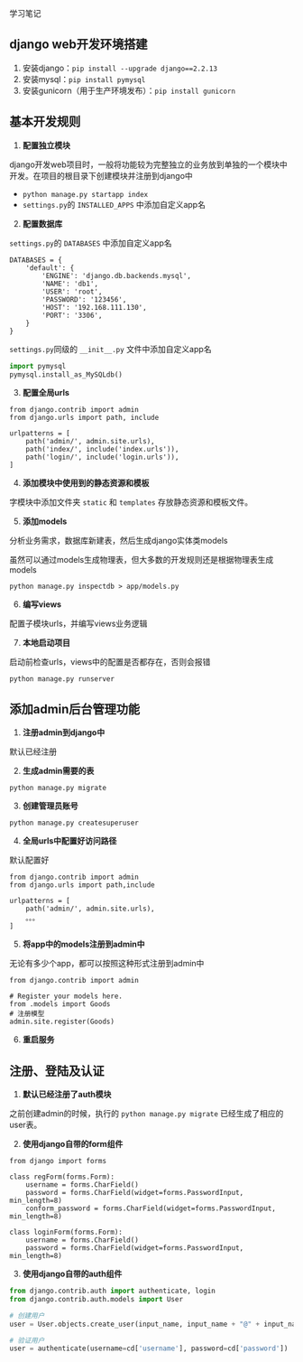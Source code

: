 学习笔记

## django web开发环境搭建

1. 安装django：`pip install --upgrade django==2.2.13`
2. 安装mysql：`pip install pymysql`
3. 安装gunicorn（用于生产环境发布）：`pip install gunicorn`


## 基本开发规则

1. **配置独立模块**

django开发web项目时，一般将功能较为完整独立的业务放到单独的一个模块中开发。在项目的根目录下创建模块并注册到django中
- `python manage.py startapp index`
- `settings.py`的 `INSTALLED_APPS` 中添加自定义app名

2. **配置数据库**

`settings.py`的 `DATABASES` 中添加自定义app名
```
DATABASES = {
    'default': {
        'ENGINE': 'django.db.backends.mysql',
        'NAME': 'db1',
        'USER': 'root',
        'PASSWORD': '123456',
        'HOST': '192.168.111.130',
        'PORT': '3306',
    }
}
```

`settings.py`同级的 `__init__.py` 文件中添加自定义app名
```python
import pymysql
pymysql.install_as_MySQLdb()
```

3. **配置全局urls**
```
from django.contrib import admin
from django.urls import path, include

urlpatterns = [
    path('admin/', admin.site.urls),
    path('index/', include('index.urls')),
    path('login/', include('login.urls')),
]
```

4. **添加模块中使用到的静态资源和模板**

字模块中添加文件夹 `static` 和 `templates` 存放静态资源和模板文件。


5. **添加models**

分析业务需求，数据库新建表，然后生成django实体类models

虽然可以通过models生成物理表，但大多数的开发规则还是根据物理表生成models

```
python manage.py inspectdb > app/models.py
```

6. **编写views**

配置子模块urls，并编写views业务逻辑


7. **本地启动项目**

启动前检查urls，views中的配置是否都存在，否则会报错

```
python manage.py runserver
```


## 添加admin后台管理功能

1. **注册admin到django中**

默认已经注册

2. **生成admin需要的表**
```
python manage.py migrate
```
3. **创建管理员账号**
```
python manage.py createsuperuser
```
4. **全局urls中配置好访问路径**

默认配置好
```
from django.contrib import admin
from django.urls import path,include

urlpatterns = [
    path('admin/', admin.site.urls),
    。。。
]
```
5. **将app中的models注册到admin中**

无论有多少个app，都可以按照这种形式注册到admin中
```
from django.contrib import admin

# Register your models here.
from .models import Goods
# 注册模型
admin.site.register(Goods)

```
6. **重启服务**


## 注册、登陆及认证

1. **默认已经注册了auth模块**

之前创建admin的时候，执行的 `python manage.py migrate` 已经生成了相应的user表。

2. **使用django自带的form组件**
```
from django import forms

class regForm(forms.Form):
    username = forms.CharField()
    password = forms.CharField(widget=forms.PasswordInput, min_length=8)
    conform_password = forms.CharField(widget=forms.PasswordInput, min_length=8)

class loginForm(forms.Form):
    username = forms.CharField()
    password = forms.CharField(widget=forms.PasswordInput, min_length=8)
```

3. **使用django自带的auth组件**
```python
from django.contrib.auth import authenticate, login
from django.contrib.auth.models import User

# 创建用户
user = User.objects.create_user(input_name, input_name + "@" + input_name + ".com", input_pwd)

# 验证用户
user = authenticate(username=cd['username'], password=cd['password'])
```

